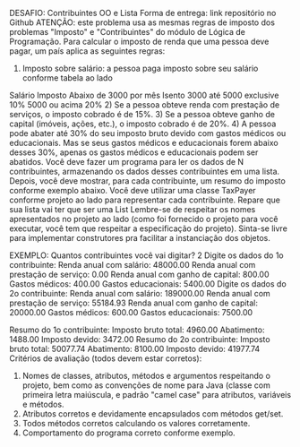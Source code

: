DESAFIO: Contribuintes OO e Lista
Forma de entrega: link repositório no Github
ATENÇÃO: este problema usa as mesmas regras de imposto dos problemas "Imposto" e "Contribuintes"
do módulo de Lógica de Programação.
Para calcular o imposto de renda que uma pessoa deve pagar, um país aplica as seguintes regras:
1) Imposto sobre salário: a pessoa paga
imposto sobre seu salário conforme
tabela ao lado

Salário Imposto
Abaixo de 3000 por mês Isento
3000 até 5000 exclusive 10%
5000 ou acima 20%
2) Se a pessoa obteve renda com prestação de serviços, o imposto cobrado é de 15%.
3) Se a pessoa obteve ganho de capital (imóveis, ações, etc.), o imposto cobrado é de 20%.
4) A pessoa pode abater até 30% do seu imposto bruto devido com gastos médicos ou educacionais. Mas
se seus gastos médicos e educacionais forem abaixo desses 30%, apenas os gastos médicos e
educacionais podem ser abatidos.
Você deve fazer um programa para ler os dados de N contribuintes,
armazenando os dados desses contribuintes em uma lista. Depois,
você deve mostrar, para cada contribuinte, um resumo do imposto
conforme exemplo abaixo.
Você deve utilizar uma classe TaxPayer conforme projeto ao lado
para representar cada contribuinte. Repare que sua lista vai ter que
ser uma List<TaxPayer>
Lembre-se de respeitar os nomes apresentados no projeto ao lado
(como foi fornecido o projeto para você executar, você tem que
respeitar a especificação do projeto). Sinta-se livre para
implementar construtores pra facilitar a instanciação dos objetos.

EXEMPLO:
Quantos contribuintes você vai digitar? 2
Digite os dados do 1o contribuinte:
Renda anual com salário: 48000.00
Renda anual com prestação de serviço: 0.00
Renda anual com ganho de capital: 800.00
Gastos médicos: 400.00
Gastos educacionais: 5400.00
Digite os dados do 2o contribuinte:
Renda anual com salário: 189000.00
Renda anual com prestação de serviço: 55184.93
Renda anual com ganho de capital: 20000.00
Gastos médicos: 600.00
Gastos educacionais: 7500.00

Resumo do 1o contribuinte:
Imposto bruto total: 4960.00
Abatimento: 1488.00
Imposto devido: 3472.00
Resumo do 2o contribuinte:
Imposto bruto total: 50077.74
Abatimento: 8100.00
Imposto devido: 41977.74
Critérios de avaliação (todos devem estar corretos):
1) Nomes de classes, atributos, métodos e argumentos respeitando o projeto, bem como as convenções
de nome para Java (classe com primeira letra maiúscula, e padrão "camel case" para atributos, variáveis
e métodos.
2) Atributos corretos e devidamente encapsulados com métodos get/set.
3) Todos métodos corretos calculando os valores corretamente.
4) Comportamento do programa correto conforme exemplo.
